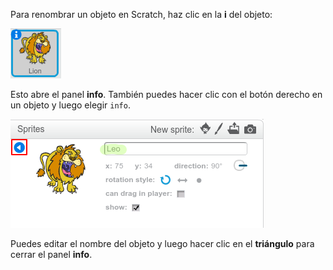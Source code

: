 Para renombrar un objeto en Scratch, haz clic en la **i** del objeto:

![captura de pantalla](images/rename-info.png)

Esto abre el panel **info**. También puedes hacer clic con el botón derecho en un objeto y luego elegir `info`.

![captura de pantalla](images/rename-change.png)

Puedes editar el nombre del objeto y luego hacer clic en el **triángulo** para cerrar el panel **info**.